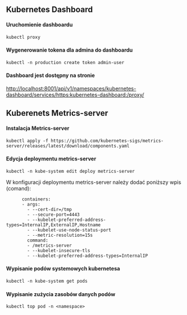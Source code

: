 ## Kubernetes Dashboard

#### Uruchomienie dashboardu

`kubectl proxy`

#### Wygenerowanie tokena dla admina do dashboardu

`kubectl -n production create token admin-user`

#### Dashboard jest dostępny na stronie

[http://localhost:8001/api/v1/namespaces/kubernetes-dashboard/services/https:kubernetes-dashboard:/proxy/](http://localhost:8001/api/v1/namespaces/kubernetes-dashboard/services/https:kubernetes-dashboard:/proxy/)

## Kuberenets Metrics-server

#### Instalacja Metrics-server

`kubectl apply -f https://github.com/kubernetes-sigs/metrics-server/releases/latest/download/components.yaml`

#### Edycja deploymentu metrics-server

`kubectl -n kube-system edit deploy metrics-server`

W konfiguracji deploymentu metrics-server należy dodać poniższy wpis (comand):

```
      containers:
      - args:
        - --cert-dir=/tmp
        - --secure-port=4443
        - --kubelet-preferred-address-types=InternalIP,ExternalIP,Hostname
        - --kubelet-use-node-status-port
        - --metric-resolution=15s
        command:
        - /metrics-server
        - --kubelet-insecure-tls
        - --kubelet-preferred-address-types=InternalIP
```

#### Wypisanie podów systemowych kubernetesa

`kubectl -n kube-system get pods`

#### Wypisanie zużycia zasobów danych podów

`kubectl top pod -n <namespace>`
